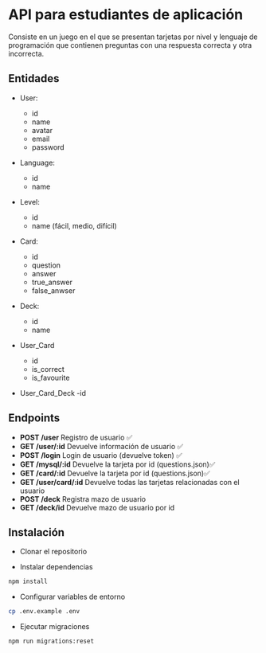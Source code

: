 # API para estudiantes de aplicación

Consiste en un juego en el que se presentan tarjetas
por nivel y lenguaje de programación que contienen preguntas
con una respuesta correcta y otra incorrecta.

## Entidades

- User:
  - id
  - name
  - avatar
  - email
  - password

- Language:
  - id
  - name

- Level:
  - id
  - name (fácil, medio, difícil)

- Card:
  - id
  - question
  - answer
  - true_answer
  - false_anwser
  
- Deck:
  - id
  - name

- User_Card
  - id
  - is_correct
  - is_favourite

- User_Card_Deck 
  -id
  

## Endpoints

- **POST /user**  Registro de usuario ✅
- **GET /user/:id** Devuelve información de usuario ✅
- **POST /login**  Login de usuario (devuelve token) ✅
- **GET /mysql/:id**  Devuelve la tarjeta por id (questions.json)✅
- **GET /card/:id**  Devuelve la tarjeta por id (questions.json)✅
- **GET /user/card/:id**  Devuelve todas las tarjetas relacionadas con el usuario 
- **POST /deck**  Registra mazo de usuario 
- **GET /deck/id**  Devuelve mazo de usuario por id

## Instalación

- Clonar el repositorio

- Instalar dependencias

```bash
npm install
```

- Configurar variables de entorno

```bash
cp .env.example .env
```

- Ejecutar migraciones

```bash
npm run migrations:reset
```